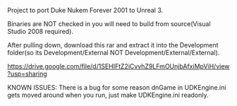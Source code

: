 Project to port Duke Nukem Forever 2001 to Unreal 3.

Binaries are NOT checked in you will need to build from source(Visual Studio 2008 required).

After pulling down, download this rar and extract it into the Development folder(so its Development/External NOT Development/External/External).

https://drive.google.com/file/d/1SEHIFtZ2iCvvhZ9LFmOUnjbAfxiMpViH/view?usp=sharing

KNOWN ISSUES:
There is a bug for some reason dnGame in UDKEngine.ini gets moved around when you run, just make UDKEngine.ini readonly.